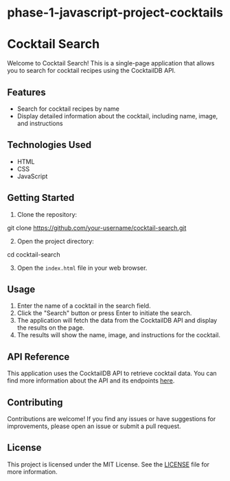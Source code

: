 # phase-1-javascript-project-cocktails
# Cocktail Search

Welcome to Cocktail Search! This is a single-page application that allows you to search for cocktail recipes using the CocktailDB API.

## Features

- Search for cocktail recipes by name
- Display detailed information about the cocktail, including name, image, and instructions

## Technologies Used

- HTML
- CSS
- JavaScript

## Getting Started

1. Clone the repository:

git clone https://github.com/your-username/cocktail-search.git


2. Open the project directory:

cd cocktail-search


3. Open the `index.html` file in your web browser.

## Usage

1. Enter the name of a cocktail in the search field.
2. Click the "Search" button or press Enter to initiate the search.
3. The application will fetch the data from the CocktailDB API and display the results on the page.
4. The results will show the name, image, and instructions for the cocktail.

## API Reference

This application uses the CocktailDB API to retrieve cocktail data. You can find more information about the API and its endpoints [here](https://www.thecocktaildb.com/api.php).

## Contributing

Contributions are welcome! If you find any issues or have suggestions for improvements, please open an issue or submit a pull request.

## License

This project is licensed under the MIT License. See the [LICENSE](LICENSE) file for more information.
